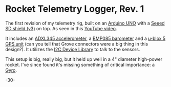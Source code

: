 Rocket Telemetry Logger, Rev. 1
====

The first revision of my telemetry rig, built on an [Arduino UNO](http://arduino.cc/en/Main/ArduinoBoardUno) with a [Seeed SD shield (v3)](http://www.seeedstudio.com/depot/sd-card-shield-p-492.html) on top.  As seen in this [YouTube video](https://www.youtube.com/watch?v=rpGxVXfmJk8).

It includes an [ADXL345 accelerometer](http://www.seeedstudio.com/depot/grove-3axis-digital-accelerometer16g-p-1156.html), a [BMP085 barometer](http://www.seeedstudio.com/depot/grove-barometer-sensor-p-1199.html) and a [u-blox 5 GPS unit](http://www.seeedstudio.com/depot/grove-gps-p-959.html) (can you tell that Grove connectors were a big thing in this design?).  It utilizes the [I2C Device Library](https://github.com/jrowberg/i2cdevlib) to talk to the sensors.

This setup is big, really big, but it held up well in a 4" diameter high-power rocket.  I've since found it's missing something of critical importance: a [Gyro](https://www.sparkfun.com/pages/accel_gyro_guide).

-30-
